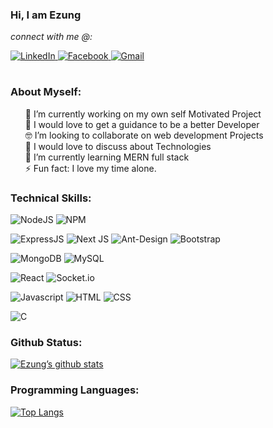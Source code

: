     
### <div> Hi, I am Ezung</div>

<div>
      <i>connect with me @:  </i> 

<a href="https://www.linkedin.com/in/lithungbemoezung-37a986165/"> ![LinkedIn](https://img.shields.io/badge/linkedin-%230077B5.svg?style=for-the-badge&logo=linkedin&logoColor=white) </a>
<a href="https://www.facebook.com/profile.php?id=100072267401469"> ![Facebook](https://img.shields.io/badge/Facebook-%231877F2.svg?style=for-the-badge&logo=Facebook&logoColor=white) </a> 
<a href= "mailto:omikithung@gmail.com"> ![Gmail](https://img.shields.io/badge/Gmail-D14836?style=for-the-badge&logo=gmail&logoColor=white) </a>
</div>

#
### <p>About Myself:</p>
<ul type="none" margin="none">
      <li>🔭 I’m currently working on my own self Motivated Project</li>
      <li>🤔 I would love to get a guidance to be a better Developer</li>
      <li>🤓 I’m looking to collaborate on web development Projects</li>
      <li>💬 I would love to discuss about Technologies</li>
      <li>🌱 I’m currently learning MERN full stack</li>
      <li>⚡ Fun fact: I love my time alone.</li>    
</ul>



<div>

### Technical Skills:
      

![NodeJS](https://img.shields.io/badge/Platform-Node.js-red)
![NPM](https://img.shields.io/badge/Tools-NPM-red)

![ExpressJS](https://img.shields.io/badge/Framework-Express.js-purple)
![Next JS](https://img.shields.io/badge/Framework-Next.js-purple)
![Ant-Design](https://img.shields.io/badge/Framework-ANTD-purple)
![Bootstrap](https://img.shields.io/badge/Framework-Bootstrap-purple)

![MongoDB](https://img.shields.io/badge/Database-MongoDB-green)
![MySQL](https://img.shields.io/badge/Database-MySQL-green)
    
![React](https://img.shields.io/badge/Library-React-black)
![Socket.io](https://img.shields.io/badge/Library-socket.IO-black)
    
![Javascript](https://img.shields.io/badge/Code-JavaScript-yellow)
![HTML](https://img.shields.io/badge/Code-HTML-yellow)
![CSS](https://img.shields.io/badge/Style-CSS-yellow)


![C](https://img.shields.io/badge/Code-C-blue)


</div>


<div>

### Github Status:
      
[![Ezung’s github stats](https://github-readme-stats.vercel.app/api?username=omikithung&hide=prs,stars&show_icons=true)](https://github.com/omikithung)
</div>


<div>
     
### Programming Languages:
      
[![Top Langs](https://github-readme-stats.vercel.app/api/top-langs?username=omikithung&layout=compact&show_icons=true&hide=scss,less)](https://github.com/omikithung/github-readme-stats)
</div>


      

